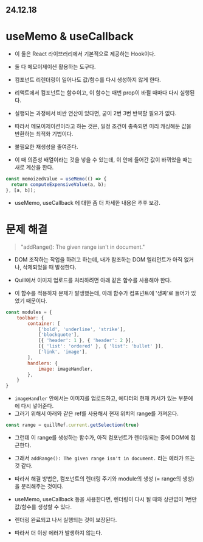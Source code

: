 ## 24.12.18

# useMemo & useCallback
- 이 둘은 React 라이브러리에서 기본적으로 제공하는 Hook이다.
- 둘 다 메모이제이션 활용하는 도구다. 
- 컴포넌트 리렌더링이 일어나도 값/함수를 다시 생성하지 않게 한다.

- 리액트에서 컴포넌트는 함수이고, 이 함수는 매번 prop이 바뀔 때마다 다시 실행된다.
- 실행되는 과정에서 비싼 연산이 있다면, 굳이 2번 3번 반복할 필요가 없다.
- 따라서 메모이제이션이라고 하는 것은, 일정 조건이 충족되면 미리 캐싱해둔 값을 반환하는 최적화 기법이다.
- 불필요한 재생성을 줄여준다.
- 이 때 의존성 배열이라는 것을 넣을 수 있는데, 이 안에 들어간 값이 바뀌었을 때는 새로 계산을 한다.

```javascript
const memoizedValue = useMemo(() => {
  return computeExpensiveValue(a, b);
}, [a, b]);
```

- useMemo, useCallback 에 대한 좀 더 자세한 내용은 추후 보강.


# 문제 해결

> "addRange(): The given range isn't in document."

- DOM 조작하는 작업을 하려고 하는데, 내가 참조하는 DOM 엘리먼트가 아직 없거나, 삭제되었을 때 발생한다.

- Quill에서 이미지 업로드를 처리하려면 아래 같은 함수를 사용해야 한다.
- 이 함수를 적용하자 문제가 발생했는데, 아래 함수가 컴포넌트에 '생짜'로 들어가 있었기 때문이다.
```javascript
const modules = {
    toolbar: {
        container: [
            ['bold', 'underline', 'strike'],
            ['blockquote'],
            [{ 'header': 1 }, { 'header': 2 }],
            [{ 'list': 'ordered' }, { 'list': 'bullet' }],
            ['link', 'image'],
        ],
        handlers: {
            image: imageHandler,
        },
    }
}
```

- `imageHandler` 안에서는 이미지를 업로드하고, 에디터의 현재 커서가 있는 부분에에 다시 넣어준다.
- 그러기 위해서 아래와 같은 ref를 사용해서 현재 위치의 range를 가져온다.
```javascript 
const range = quillRef.current.getSelection(true)
```

- 그런데 이 range를 생성하는 함수가, 아직 컴포넌트가 렌더링되는 중에 DOM에 접근한다. 
- 그래서 `addRange(): The given range isn't in document.` 라는 에러가 뜨는 것 같다.

- 따라서 해결 방법은, 컴포넌트의 렌더링 주기와 module의 생성 (= range의 생성)을 분리해주는 것이다.
- useMemo, useCallback 등을 사용한다면, 렌더링이 다시 될 때와 상관없이 1번만 값/함수를 생성할 수 있다.
- 렌더링 완료되고 나서 실행되는 것이 보장된다. 
- 따라서 더 이상 에러가 발생하지 않는다.
